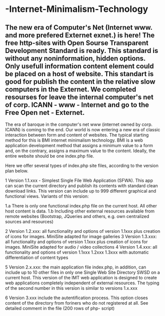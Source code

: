 # -Internet-Minimalism-Technology
The new era of Computer's Net (Internet www. and more prefered Externet exnet.) is here! The free http-sites with Open Sourse Transparent Development Standard is ready. This standard is without any noninformation,  hidden options. Only usefull information content element could be placed on a host of website. This standart is good for publish the content in the relative slow computers in the Externet. We completed resourses for leave the internal computer's net of corp. ICANN  - www - Internet and go to the Free Open net - Externet. 
----------------------------------------------
The era of baroque in the computer's net www (internet owned by corp. ICANN) is coming to the end. Our world is now entering a new era of classic interaction between form and content of websites.
The typical starting method for this is BMI internet minimalism technology. BMI is a web application development method that assigns a minimum value to a form and, on the contrary, assigns a maximum value to the content. Ideally, the entire website should be one index.php file.
>>>>>>>>>>>>>>>>>>>>>>>>>>>>>>>>>>>>>>>>>>>>>>>>>>>>>>>>>>>>>>>>>>>>>
Here we offer several types of index.php site files, according to the version plan below.

1 Version 1.1.xxx - Simplest Single File Web Application (SFWA). This app can scan the current directory and publish its contents with standard clean download links. This version can include up to 999 different graphical and functional views. Variants of this version:

1.a There is only one functional index.php file on the current host. All other host content is data.
1.b Including other external resources available from remote websites (Bootstrap, JQueries and others, e.g. own centralized sources and resources)

2 Version 1.2.xxx: all functionality and options of version 1.1xxx plus creation of icons for images. MiniSite adapted for image galleries
3 Version 1.3.xxx: all functionality and options of version 1.1xxx plus creation of icons for images. MiniSite adapted for audio / video collections
4 Version 1.4.xxx: all functionality and options of version 1.1xxx 1.2xxx 1.3xxx with automatic differentiation of content types

5 Version 2.x.xxx: the main application file index.php, in addition, can include up to 10 other files in only one Single Web Site Directory SWSD on a current host. This version of the IMT web application is designed to create web applications completely independent of external resources. 
The typing of the second number in this version is similar to versions 1.x.xxx


6 Version 3.xxx include the autentification process. This option  closes content of the directory from foriners who do not registered at all. See detailed comment in the file (200 rows of php-    script)     

